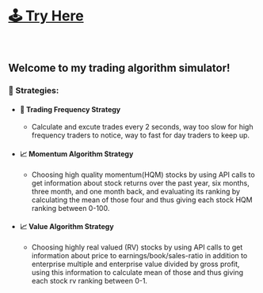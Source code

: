 
<a href="https://share.streamlit.io/nirjacob/botofwallstreet/main.py" target='_blank' > <h1> :joystick: Try Here </h1></a>
<br>
## Welcome to my trading algorithm simulator!
### :notebook: Strategies:
- #### :electric_plug: Trading Frequency Strategy
  - Calculate and excute trades every 2 seconds, way too slow for high frequency traders to notice, way to fast for day traders to keep up.
- #### :chart_with_upwards_trend: Momentum Algorithm Strategy
  - Choosing high quality momentum(HQM) stocks by using API calls to get information about stock returns over the past year, six months, three month, and one month back, and evaluating its ranking by calculating the mean of those four and thus giving each stock HQM ranking between 0-100.

- #### :chart_with_upwards_trend: Value Algorithm Strategy
  - Choosing highly real valued (RV) stocks by using API calls to get information about price to earnings/book/sales-ratio in addition to enterprise multiple and enterprise value divided by gross profit, using this information to calculate mean of those and thus giving each stock rv ranking between 0-1.


